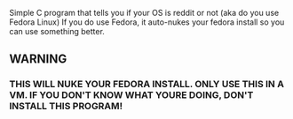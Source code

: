 Simple C program that tells you if your OS is reddit or not (aka do you use Fedora Linux)
If you do use Fedora, it auto-nukes your fedora install so you can use something better.

## WARNING
### THIS WILL NUKE YOUR FEDORA INSTALL. ONLY USE THIS IN A VM. IF YOU DON'T KNOW WHAT YOURE DOING, DON'T INSTALL THIS PROGRAM!
